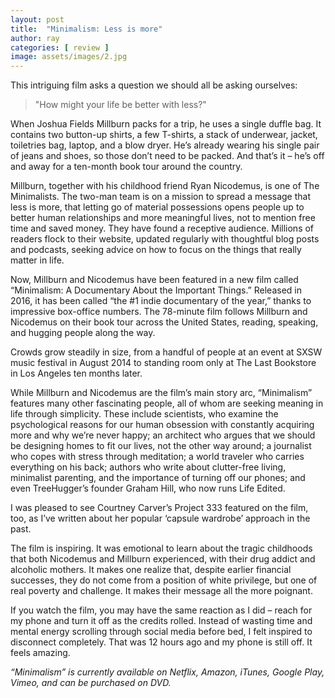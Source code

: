 ```yaml
---
layout: post
title:  "Minimalism: Less is more"
author: ray
categories: [ review ]
image: assets/images/2.jpg
---
```

This intriguing film asks a question we should all be asking ourselves: 
>"How might your life be better with less?"

When Joshua Fields Millburn packs for a trip, he uses a single duffle bag. It contains two button-up shirts, a few T-shirts, a stack of underwear, jacket, toiletries bag, laptop, and a blow dryer. He’s already wearing his single pair of jeans and shoes, so those don’t need to be packed. And that’s it – he’s off and away for a ten-month book tour around the country.

Millburn, together with his childhood friend Ryan Nicodemus, is one of The Minimalists. The two-man team is on a mission to spread a message that less is more, that letting go of material possessions opens people up to better human relationships and more meaningful lives, not to mention free time and saved money. They have found a receptive audience. Millions of readers flock to their website, updated regularly with thoughtful blog posts and podcasts, seeking advice on how to focus on the things that really matter in life.

Now, Millburn and Nicodemus have been featured in a new film called “Minimalism: A Documentary About the Important Things.” Released in 2016, it has been called “the #1 indie documentary of the year,” thanks to impressive box-office numbers. The 78-minute film follows Millburn and Nicodemus on their book tour across the United States, reading, speaking, and hugging people along the way.

Crowds grow steadily in size, from a handful of people at an event at SXSW music festival in August 2014 to standing room only at The Last Bookstore in Los Angeles ten months later.

While Millburn and Nicodemus are the film’s main story arc, “Minimalism” features many other fascinating people, all of whom are seeking meaning in life through simplicity. These include scientists, who examine the psychological reasons for our human obsession with constantly acquiring more and why we’re never happy; an architect who argues that we should be designing homes to fit our lives, not the other way around; a journalist who copes with stress through meditation; a world traveler who carries everything on his back; authors who write about clutter-free living, minimalist parenting, and the importance of turning off our phones; and even TreeHugger’s founder Graham Hill, who now runs Life Edited.

I was pleased to see Courtney Carver’s Project 333 featured on the film, too, as I’ve written about her popular ‘capsule wardrobe’ approach in the past.

The film is inspiring. It was emotional to learn about the tragic childhoods that both Nicodemus and Millburn experienced, with their drug addict and alcoholic mothers. It makes one realize that, despite earlier financial successes, they do not come from a position of white privilege, but one of real poverty and challenge. It makes their message all the more poignant.

If you watch the film, you may have the same reaction as I did – reach for my phone and turn it off as the credits rolled. Instead of wasting time and mental energy scrolling through social media before bed, I felt inspired to disconnect completely. That was 12 hours ago and my phone is still off. It feels amazing.

*“Minimalism” is currently available on Netflix, Amazon, iTunes, Google Play, Vimeo, and can be purchased on DVD.*